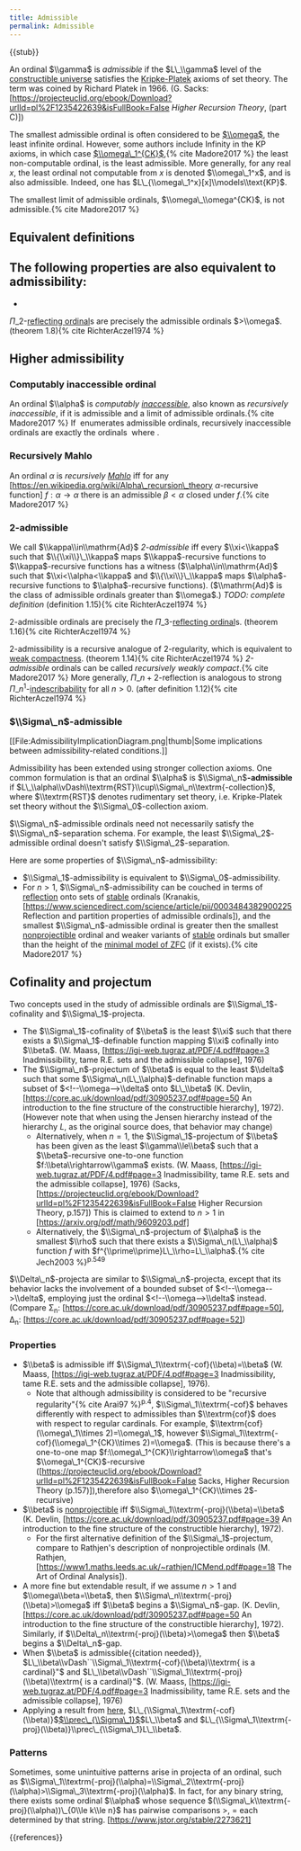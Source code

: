 ```yaml
---
title: Admissible
permalink: Admissible
---
```



{{stub}}

An ordinal $\\gamma$ is *admissible* if the $L\_\\gamma$ level of the [constructible universe](Constructible_universe "Constructible universe") satisfies the [Kripke-Platek](Kripke-Platek "Kripke-Platek") axioms of set theory. The term was coined by Richard Platek in 1966. (G. Sacks: [https://projecteuclid.org/ebook/Download?urlId=pl%2F1235422639&isFullBook=False *Higher Recursion Theory*, (part C)])

The smallest admissible ordinal is often considered to be [$\\omega$](Omega "Omega"), the least infinite ordinal. However, some authors<!--Such as Christoph Duchhardt--> include Infinity in the KP axioms, in which case [$\\omega\_1^{CK}$](Church-Kleene "Church-Kleene"),{% cite Madore2017 %} the least non-computable ordinal, is the least admissible. More generally, for any real $x$, the least ordinal not computable from $x$ is denoted $\\omega\_1^x$, and is also admissible. Indeed, one has $L\_{\\omega\_1^x}[x]\\models\\text{KP}$.

The smallest limit of admissible ordinals, $\\omega\_\\omega^{CK}$, is not admissible.{% cite Madore2017 %}
## Equivalent definitions
The following properties are also equivalent to admissibility:
-  
-  

$Π\_2$-[reflecting ordinal](Reflecting_ordinal "Reflecting ordinal")s are precisely the admissible ordinals $>\\omega$. (theorem 1.8){% cite RichterAczel1974 %}

## Higher admissibility
### Computably inaccessible ordinal

An ordinal $\\alpha$ is *computably [inaccessible](Inaccessible "Inaccessible")*, also known as *recursively inaccessible*, if it is admissible and a limit of admissible ordinals.{% cite Madore2017 %} If <math>f</math> enumerates admissible ordinals, recursively inaccessible ordinals are exactly the ordinals <math>\\alpha</math> where <math>\\alpha=f(\\alpha)</math>.<!--Barwise, Admissible Sets and Structures (p.176)-->

### Recursively Mahlo
An ordinal $α$ is *recursively [Mahlo](Mahlo "Mahlo")* iff for any [https://en.wikipedia.org/wiki/Alpha\_recursion\_theory $α$-recursive function] $f : α → α$ there is an admissible $β < α$ closed under $f$.{% cite Madore2017 %}

### 2-admissible
We call $\\kappa\\in\\mathrm{Ad}$ *2-admissible* iff every $\\xi<\\kappa$ such that $\\{\\xi\\}\_\\kappa$ maps $\\kappa$-recursive functions to $\\kappa$-recursive functions has a witness ($\\alpha\\in\\mathrm{Ad}$ such that $\\xi<\\alpha<\\kappa$ and $\\{\\xi\\}\_\\kappa$ maps $\\alpha$-recursive functions to $\\alpha$-recursive functions). ($\\mathrm{Ad}$ is the class of admissible ordinals greater than $\\omega$.) *TODO: complete definition* (definition 1.15){% cite RichterAczel1974 %}

2-admissible ordinals are precisely the $Π\_3$-[reflecting ordinal](Reflecting_ordinal "Reflecting ordinal")s. (theorem 1.16){% cite RichterAczel1974 %}

2-admissibility is a recursive analogue of 2-regularity, which is equivalent to [weak compactness](Weakly_compact "Weakly compact"). (theorem 1.14){% cite RichterAczel1974 %} *2-admissible* ordinals can be called *recursively weakly compact*.{% cite Madore2017 %} More generally, $Π\_{n+2}$-reflection is analogous to strong $Π\_n^1$-[indescribability](Indescribable "Indescribable") for all $n>0$. (after definition 1.12){% cite RichterAczel1974 %}

### $\\Sigma\_n$-admissible
[[File:AdmissibilityImplicationDiagram.png|thumb|Some implications between admissibility-related conditions.]]

Admissibility has been extended using stronger collection axioms. One common formulation is that an ordinal $\\alpha$ is $\\Sigma\_n$**-admissible** if $L\_\\alpha\\vDash\\textrm{RST}\\cup\\Sigma\_n\\textrm{-collection}$<!--Kranakis citation-->, where $\\textrm{RST}$ denotes rudimentary set theory, i.e. Kripke-Platek set theory without the $\\Sigma\_0$-collection axiom<!--Aczel citation here-->.

$\\Sigma\_n$-admissible ordinals need not necessarily satisfy the $\\Sigma\_n$-separation schema. For example, the least $\\Sigma\_2$-admissible ordinal doesn't satisfy $\\Sigma\_2$-separation.<!--Let this ordinal be α. L\_α satisfies Σ\_2-collection, but α-2-stable ordinals below aren't unbounded in α. Cf. https://www1.maths.leeds.ac.uk/~rathjen/HIGH.pdf#page=19-->

Here are some properties of $\\Sigma\_n$-admissibility:
-   $\\Sigma\_1$-admissibility is equivalent to $\\Sigma\_0$-admissibility.
-   For $n>1$, $\\Sigma\_n$-admissibility can be couched in terms of [reflection](Reflecting_ordinal "Reflecting ordinal") onto sets of [stable](Stable "Stable") ordinals (Kranakis, [https://www.sciencedirect.com/science/article/pii/0003484382900225 Reflection and partition properties of admissible ordinals]), and the smallest $\\Sigma\_n$-admissible ordinal is greater then the smallest [nonprojectible](Nonprojectible "Nonprojectible") ordinal and weaker variants of [stable](Stable "Stable") ordinals but smaller than the height of the [minimal model of ZFC](Transitive_ZFC_model "Transitive ZFC model") (if it exists).{% cite Madore2017 %}

## Cofinality and projectum
Two concepts used in the study of admissible ordinals are $\\Sigma\_1$-cofinality and $\\Sigma\_1$-projecta.
-   The $\\Sigma\_1$-cofinality of $\\beta$ is the least $\\xi$ such that there exists a $\\Sigma\_1$-definable function mapping $\\xi$ cofinally into $\\beta$. (W. Maass, [https://igi-web.tugraz.at/PDF/4.pdf#page=3 Inadmissibility, tame R.E. sets and the admissible collapse], 1976)
-   The $\\Sigma\_n$-projectum of $\\beta$ is equal to<!--but not defined as--> the least $\\delta$ such that some $\\Sigma\_n(L\_\\alpha)$-definable function maps a subset of $<!--\\omega-->\\delta$ onto $L\_\\beta$ (K. Devlin, [https://core.ac.uk/download/pdf/30905237.pdf#page=50 An introduction to the fine structure of the constructible hierarchy], 1972). (However note that when using the Jensen hierarchy instead of the hierarchy $L$, as the original source does, that behavior may change)
    -   Alternatively, when $n=1$, the $\\Sigma\_1$-projectum of $\\beta$ has been given as the least $\\gamma\\le\\beta$ such that a $\\beta$-recursive one-to-one function $f:\\beta\\rightarrow\\gamma$ exists. (W. Maass, [https://igi-web.tugraz.at/PDF/4.pdf#page=3 Inadmissibility, tame R.E. sets and the admissible collapse], 1976) (Sacks, [https://projecteuclid.org/ebook/Download?urlId=pl%2F1235422639&isFullBook=False Higher Recursion Theory, p.157]) This is claimed to extend to $n>1$ in [https://arxiv.org/pdf/math/9609203.pdf]
    -   Alternatively, the $\\Sigma\_n$-projectum of $\\alpha$ is the smallest $\\rho$ such that there exists a $\\Sigma\_n(L\_\\alpha)$ function $f$ with $f^{\\prime\\prime}L\_\\rho=L\_\\alpha$.{% cite Jech2003 %}<sup>p.549</sup>

$\\Delta\_n$-projecta are similar to $\\Sigma\_n$-projecta, except that its behavior lacks the involvement of a bounded subset of $<!--\\omega-->\\delta$, employing just the ordinal $<!--\\omega-->\\delta$ instead. (Compare Σ<sub>n</sub>: [https://core.ac.uk/download/pdf/30905237.pdf#page=50], Δ<sub>n</sub>: [https://core.ac.uk/download/pdf/30905237.pdf#page=52])
### Properties
-   $\\beta$ is admissible iff $\\Sigma\_1\\textrm{-cof}(\\beta)=\\beta$ (W. Maass, [https://igi-web.tugraz.at/PDF/4.pdf#page=3 Inadmissibility, tame R.E. sets and the admissible collapse], 1976).
    -   Note that although admissibility is considered to be "recursive regularity"{% cite Arai97 %}<sup>p.4</sup>, $\\Sigma\_1\\textrm{-cof}$ behaves differently with respect to admissibles than $\\textrm{cof}$ does with respect to regular cardinals. For example, $\\textrm{cof}(\\omega\_1\\times 2)=\\omega\_1$, however $\\Sigma\_1\\textrm{-cof}(\\omega\_1^{CK}\\times 2)=\\omega$. (This is because there's a one-to-one map $f:\\omega\_1^{CK}\\rightarrow\\omega$ that's $\\omega\_1^{CK}$-recursive ([https://projecteuclid.org/ebook/Download?urlId=pl%2F1235422639&isFullBook=False Sacks, Higher Recursion Theory (p.157)]),therefore also $\\omega\_1^{CK}\\times 2$-recursive)
-   $\\beta$ is [nonprojectible](Stable#Variants "Stable#Variants") iff $\\Sigma\_1\\textrm{-proj}(\\beta)=\\beta$ (K. Devlin, [https://core.ac.uk/download/pdf/30905237.pdf#page=39 An introduction to the fine structure of the constructible hierarchy], 1972).
    -   For the first alternative definition of the $\\Sigma\_1$-projectum, compare to Rathjen's description of nonprojectible ordinals (M. Rathjen, [https://www1.maths.leeds.ac.uk/~rathjen/ICMend.pdf#page=18 The Art of Ordinal Analysis]).
-   A more fine but extendable result, if we assume $n>1$ and $\\omega\\beta=\\beta$, then $\\Sigma\_n\\textrm{-proj}(\\beta)>\\omega$ iff $\\beta$ begins a $\\Sigma\_n$-gap. (K. Devlin, [https://core.ac.uk/download/pdf/30905237.pdf#page=50 An introduction to the fine structure of the constructible hierarchy], 1972)<!--Patterns of Projecta also mentions this result via their definition of projectum, but it's the same theorem also proven by Jensen-->. Similarly, if $\\Delta\_n\\textrm{-proj}(\\beta)>\\omega$ then $\\beta$ begins a $\\Delta\_n$-gap.
-   When $\\beta$ is admissible{{citation needed}}<!--I think because it requires β-recursion theory, which implicitly assumes β admissible-->, $L\_\\beta\\vDash``\\Sigma\_1\\textrm{-cof}(\\beta)\\textrm{ is a cardinal}"$ and $L\_\\beta\\vDash``\\Sigma\_1\\textrm{-proj}(\\beta)\\textrm{ is a cardinal}"$. (W. Maass, [https://igi-web.tugraz.at/PDF/4.pdf#page=3 Inadmissibility, tame R.E. sets and the admissible collapse], 1976)
-   Applying a result from [here](Heights\_of\_models#ZFC\_without\_the\_powerset\_axiom "Heights\_of\_models#ZFC\_without\_the\_powerset\_axiom"), $L\_{\\Sigma\_1\\textrm{-cof}(\\beta)}$[$\\prec\_{\\Sigma\_1}$](Stable "Stable")$L\_\\beta$ and $L\_{\\Sigma\_1\\textrm{-proj}(\\beta)}\\prec\_{\\Sigma\_1}L\_\\beta$.
<!--Σ\_n-projecta of a constant ordinal may decrease as n increases. [https://math.stackexchange.com/questions/1635440/an-exercise-in-fine-structure-of-constructible-universe-concerning-projectum-pat]-->

### Patterns
Sometimes, some unintuitive patterns arise in projecta of an ordinal, such as $\\Sigma\_1\\textrm{-proj}(\\alpha)=\\Sigma\_2\\textrm{-proj}(\\alpha)>\\Sigma\_3\\textrm{-proj}(\\alpha)$. In fact, for any binary string, there exists some ordinal $\\alpha$ whose sequence $(\\Sigma\_k\\textrm{-proj}(\\alpha))\_{0\\le k\\le n}$ has pairwise comparisons $>$, $=$ each determined by that string. [https://www.jstor.org/stable/2273621]<!--https://www.jstor.org/stable/2273621? https://mathoverflow.net/questions/67933/sequences-of-projecta-in-the-constructible-hierarchy?-->

{{references}}
